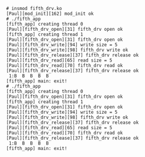     # insmod fifth_drv.ko 
    [Paul][mod_init][162] mod_init ok
    # ./fifth_app 
    [fifth_app] creating thread 0
    [Paul][fifth_drv_open][31] fifth_drv open ok
    [fifth_app] creating thread 1
    [Paul][fifth_drv_open][31] fifth_drv open ok
    [Paul][fifth_drv_write][94] write size = 5
    [Paul][fifth_drv_write][98] fifth_drv write ok
    [Paul][fifth_drv_release][37] fifth_drv release ok
    [Paul][fifth_drv_read][65] read size = 5
    [Paul][fifth_drv_read][70] fifth_drv read ok
    [Paul][fifth_drv_release][37] fifth_drv release ok
     1:B  B  B  B  B  
    [fifth_app] main: exit!
    # ./fifth_app 
    [fifth_app] creating thread 0
    [Paul][fifth_drv_open][31] fifth_drv open ok
    [fifth_app] creating thread 1
    [Paul][fifth_drv_open][31] fifth_drv open ok
    [Paul][fifth_drv_write][94] write size = 5
    [Paul][fifth_drv_write][98] fifth_drv write ok
    [Paul][fifth_drv_release][37] fifth_drv release ok
    [Paul][fifth_drv_read][65] read size = 5
    [Paul][fifth_drv_read][70] fifth_drv read ok
    [Paul][fifth_drv_release][37] fifth_drv release ok
     1:B  B  B  B  B  
    [fifth_app] main: exit!
